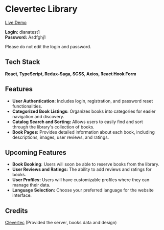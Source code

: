 # Clevertec Library

[Live Demo](https://dziyana-boiba.github.io/clevertec-library/)

**Login:** dianatest1 </br>
**Password:** Asdfghj1

Please do not edit the login and password.

## Tech Stack

**React, TypeScript, Redux-Saga, SCSS, Axios, React Hook Form**

## Features

- **User Authentication:** Includes login, registration, and password reset functionalities.
- **Categorized Book Listings:** Organizes books into categories for easier navigation and discovery.
- **Catalog Search and Sorting:** Allows users to easily find and sort through the library's collection of books.
- **Book Pages:** Provides detailed information about each book, including descriptions, images, user reviews, and ratings.

## Upcoming Features

- **Book Booking:** Users will soon be able to reserve books from the library.
- **User Reviews and Ratings:** The ability to add reviews and ratings for books.
- **User Profiles:** Users will have customizable profiles where they can manage their data.
- **Language Selection:** Choose your preferred language for the website interface.

## Credits

[Clevertec](https://clevertec.ru/ 'Clevertec') (Provided the server, books data and design)
